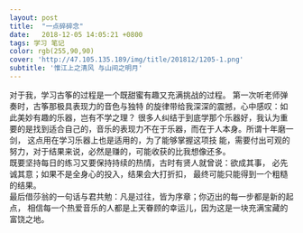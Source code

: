 ```yaml
---
layout: post
title:  "一点碎碎念"
date:   2018-12-05 14:05:21 +0800
tags: 学习 笔记
color: rgb(255,90,90)
cover: 'http://47.105.135.189/img/title/201812/1205-1.png'
subtitle: '惟江上之清风 与山间之明月'
---
```



  对于我，学习古筝的过程是一个既甜蜜有趣又充满挑战的过程。
第一次听老师弹奏时，古筝那极具表现力的音色与独特
的旋律带给我深深的震撼，心中感叹：如此美妙有趣的乐器，岂有不学之理？ 
  很多人纠结于到底学那个乐器好，我认为重要的是找到适合自己的，音乐的表现力不在于乐器，而在于人本身。所谓十年磨一剑，
这点用在学习乐器上也是适用的，为了能够掌握这项技
能，需要付出可观的努力，对于结果来说，必然是赚的，可能收获的比我想像还多。  
  既要坚持每日的练习又要保持持续的热情，古时有贤人就曾说：欲成其事，
必先诚其意；如果不是全身心的投入，结果会大打折扣，
最终可能只能得到一个粗糙的结果。  
  最后借莎翁的一句话与君共勉：凡是过往，皆为序章；你迈出的每一步都是新的起点，
相信每一个热爱音乐的人都是上天眷顾的幸运儿，因为这是一块充满宝藏的富饶之地。


